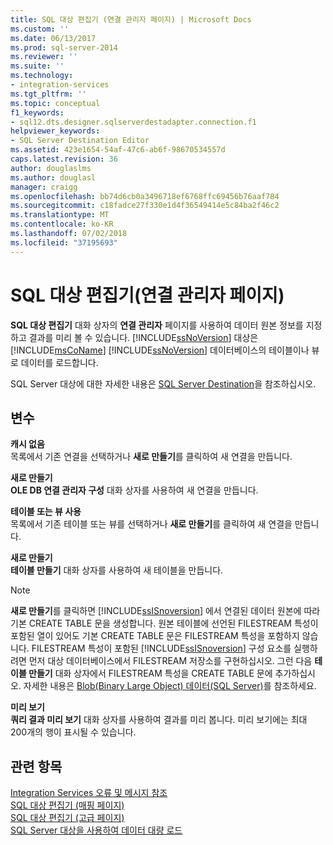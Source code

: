 ```yaml
---
title: SQL 대상 편집기 (연결 관리자 페이지) | Microsoft Docs
ms.custom: ''
ms.date: 06/13/2017
ms.prod: sql-server-2014
ms.reviewer: ''
ms.suite: ''
ms.technology:
- integration-services
ms.tgt_pltfrm: ''
ms.topic: conceptual
f1_keywords:
- sql12.dts.designer.sqlserverdestadapter.connection.f1
helpviewer_keywords:
- SQL Server Destination Editor
ms.assetid: 423e1654-54af-47c6-ab6f-98670534557d
caps.latest.revision: 36
author: douglaslms
ms.author: douglasl
manager: craigg
ms.openlocfilehash: bb74d6cb0a3496718ef6768ffc69456b76aaf784
ms.sourcegitcommit: c18fadce27f330e1d4f36549414e5c84ba2f46c2
ms.translationtype: MT
ms.contentlocale: ko-KR
ms.lasthandoff: 07/02/2018
ms.locfileid: "37195693"
---
```

# <a name="sql-destination-editor-connection-manager-page"></a>SQL 대상 편집기(연결 관리자 페이지)
  **SQL 대상 편집기** 대화 상자의 **연결 관리자** 페이지를 사용하여 데이터 원본 정보를 지정하고 결과를 미리 볼 수 있습니다. [!INCLUDE[ssNoVersion](../includes/ssnoversion-md.md)] 대상은 [!INCLUDE[msCoName](../includes/msconame-md.md)] [!INCLUDE[ssNoVersion](../includes/ssnoversion-md.md)] 데이터베이스의 테이블이나 뷰로 데이터를 로드합니다.  
  
 SQL Server 대상에 대한 자세한 내용은 [SQL Server Destination](data-flow/sql-server-destination.md)을 참조하십시오.  
  
## <a name="options"></a>변수  
 **캐시 없음**  
 목록에서 기존 연결을 선택하거나 **새로 만들기**를 클릭하여 새 연결을 만듭니다.  
  
 **새로 만들기**  
 **OLE DB 연결 관리자 구성** 대화 상자를 사용하여 새 연결을 만듭니다.  
  
 **테이블 또는 뷰 사용**  
 목록에서 기존 테이블 또는 뷰를 선택하거나 **새로 만들기**를 클릭하여 새 연결을 만듭니다.  
  
 **새로 만들기**  
 **테이블 만들기** 대화 상자를 사용하여 새 테이블을 만듭니다.  
  
> [!NOTE]  
>  **새로 만들기**를 클릭하면 [!INCLUDE[ssISnoversion](../includes/ssisnoversion-md.md)] 에서 연결된 데이터 원본에 따라 기본 CREATE TABLE 문을 생성합니다. 원본 테이블에 선언된 FILESTREAM 특성이 포함된 열이 있어도 기본 CREATE TABLE 문은 FILESTREAM 특성을 포함하지 않습니다. FILESTREAM 특성이 포함된 [!INCLUDE[ssISnoversion](../includes/ssisnoversion-md.md)] 구성 요소를 실행하려면 먼저 대상 데이터베이스에서 FILESTREAM 저장소를 구현하십시오. 그런 다음 **테이블 만들기** 대화 상자에서 FILESTREAM 특성을 CREATE TABLE 문에 추가하십시오. 자세한 내용은 [Blob&#40;Binary Large Object&#41; 데이터&#40;SQL Server&#41;](../relational-databases/blob/binary-large-object-blob-data-sql-server.md)를 참조하세요.  
  
 **미리 보기**  
 **쿼리 결과 미리 보기** 대화 상자를 사용하여 결과를 미리 봅니다. 미리 보기에는 최대 200개의 행이 표시될 수 있습니다.  
  
## <a name="see-also"></a>관련 항목  
 [Integration Services 오류 및 메시지 참조](../../2014/integration-services/integration-services-error-and-message-reference.md)   
 [SQL 대상 편집기 &#40;매핑 페이지&#41;](../../2014/integration-services/sql-destination-editor-mappings-page.md)   
 [SQL 대상 편집기 &#40;고급 페이지&#41;](../../2014/integration-services/sql-destination-editor-advanced-page.md)   
 [SQL Server 대상을 사용하여 데이터 대량 로드](data-flow/bulk-load-data-by-using-the-sql-server-destination.md)  
  
  
